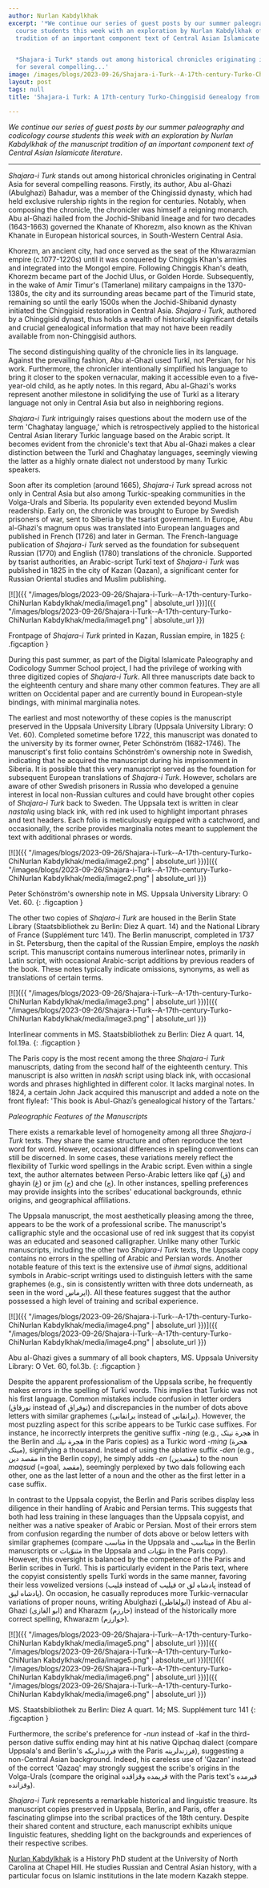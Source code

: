 ```yaml
---
author: Nurlan Kabdylkhak
excerpt: '*We continue our series of guest posts by our summer paleography and codicology
  course students this week with an exploration by Nurlan Kabdylkhak of the manuscript
  tradition of an important component text of Central Asian Islamicate literature.*


  *Shajara-i Turk* stands out among historical chronicles originating in Central Asia
  for several compelling...'
image: /images/blogs/2023-09-26/Shajara-i-Turk--A-17th-century-Turko-ChiNurlan Kabdylkhak/media/image1.png
layout: post
tags: null
title: 'Shajara-i Turk: A 17th-century Turko-Chinggisid Genealogy from Central Asia'

---
```

*We continue our series of guest posts by our summer paleography and codicology course students this week with an exploration by Nurlan Kabdylkhak of the manuscript tradition of an important component text of Central Asian Islamicate literature.*

___________________________

*Shajara-i Turk* stands out among historical chronicles originating in Central Asia for several compelling reasons. Firstly, its author, Abu al-Ghazi (Abulghazi) Bahadur, was a member of the Chingissid dynasty, which had held exclusive rulership rights in the region for centuries. Notably, when composing the chronicle, the chronicler was himself a reigning monarch. Abu al-Ghazi hailed from the Jochid-Shibanid lineage and for two decades (1643-1663) governed the Khanate of Khorezm, also known as the Khivan Khanate in European historical sources, in South-Western Central Asia.

Khorezm, an ancient city, had once served as the seat of the Khwarazmian empire (c.1077-1220s) until it was conquered by Chinggis Khan\'s armies and integrated into the Mongol empire. Following Chinggis Khan\'s death, Khorezm became part of the Jochid Ulus, or Golden Horde. Subsequently, in the wake of Amir Timur\'s (Tamerlane) military campaigns in the 1370-1380s, the city and its surrounding areas became part of the Timurid state, remaining so until the early 1500s when the Jochid-Shibanid dynasty initiated the Chinggisid restoration in Central Asia. *Shajara-i Turk*, authored by a Chinggisid dynast, thus holds a wealth of historically significant details and crucial genealogical information that may not have been readily available from non-Chinggisid authors.

The second distinguishing quality of the chronicle lies in its language. Against the prevailing fashion, Abu al-Ghazi used Turkî, not Persian, for his work. Furthermore, the chronicler intentionally simplified his language to bring it closer to the spoken vernacular, making it accessible even to a five-year-old child, as he aptly notes. In this regard, Abu al-Ghazi\'s works represent another milestone in solidifying the use of Turkî as a literary language not only in Central Asia but also in neighboring regions.

*Shajara-i Turk* intriguingly raises questions about the modern use of the term \'Chaghatay language,\' which is retrospectively applied to the historical Central Asian literary Turkic language based on the Arabic script. It becomes evident from the chronicle\'s text that Abu al-Ghazi makes a clear distinction between the Turkî and Chaghatay languages, seemingly viewing the latter as a highly ornate dialect not understood by many Turkic speakers.

Soon after its completion (around 1665), *Shajara-i Turk* spread across not only in Central Asia but also among Turkic-speaking communities in the Volga-Urals and Siberia. Its popularity even extended beyond Muslim readership. Early on, the chronicle was brought to Europe by Swedish prisoners of war, sent to Siberia by the tsarist government. In Europe, Abu al-Ghazi\'s magnum opus was translated into European languages and published in French (1726) and later in German. The French-language publication of *Shajara-i Turk* served as the foundation for subsequent Russian (1770) and English (1780) translations of the chronicle. Supported by tsarist authorities, an Arabic-script Turkî text of *Shajara-i Turk* was published in 1825 in the city of Kazan (Qazan), a significant center for Russian Oriental studies and Muslim publishing.

[![]({{ "/images/blogs/2023-09-26/Shajara-i-Turk--A-17th-century-Turko-ChiNurlan Kabdylkhak/media/image1.png" | absolute_url }})]({{ "/images/blogs/2023-09-26/Shajara-i-Turk--A-17th-century-Turko-ChiNurlan Kabdylkhak/media/image1.png" | absolute_url }})


Frontpage of *Shajara-i Turk* printed in Kazan, Russian empire, in 1825
{: .figcaption }

During this past summer, as part of the Digital Islamicate Paleography and Codicology Summer School project, I had the privilege of working with three digitized copies of *Shajara-i Turk*. All three manuscripts date back to the eighteenth century and share many other common features. They are all written on Occidental paper and are currently bound in European-style bindings, with minimal marginalia notes.

The earliest and most noteworthy of these copies is the manuscript preserved in the Uppsala University Library (Uppsala University Library: O Vet. 60). Completed sometime before 1722, this manuscript was donated to the university by its former owner, Peter Schönström (1682-1746). The manuscript\'s first folio contains Schönström's ownership note in Swedish, indicating that he acquired the manuscript during his imprisonment in Siberia. It is possible that this very manuscript served as the foundation for subsequent European translations of *Shajara-i Turk*. However, scholars are aware of other Swedish prisoners in Russia who developed a genuine interest in local non-Russian cultures and could have brought other copies of *Shajara-i Turk* back to Sweden. The Uppsala text is written in clear *nastaliq* using black ink, with red ink used to highlight important phrases and text headers. Each folio is meticulously equipped with a catchword, and occasionally, the scribe provides marginalia notes meant to supplement the text with additional phrases or words.

[![]({{ "/images/blogs/2023-09-26/Shajara-i-Turk--A-17th-century-Turko-ChiNurlan Kabdylkhak/media/image2.png" | absolute_url }})]({{ "/images/blogs/2023-09-26/Shajara-i-Turk--A-17th-century-Turko-ChiNurlan Kabdylkhak/media/image2.png" | absolute_url }})


Peter Schönström's ownership note in MS. Uppsala University Library: O Vet. 60.
{: .figcaption }

The other two copies of *Shajara-i Turk* are housed in the Berlin State Library (Staatsbibliothek zu Berlin: Diez A quart. 14) and the National Library of France (Supplément turc 141). The Berlin manuscript, completed in 1737 in St. Petersburg, then the capital of the Russian Empire, employs the *naskh* script. This manuscript contains numerous interlinear notes, primarily in Latin script, with occasional Arabic-script additions by previous readers of the book. These notes typically indicate omissions, synonyms, as well as translations of certain terms.

[![]({{ "/images/blogs/2023-09-26/Shajara-i-Turk--A-17th-century-Turko-ChiNurlan Kabdylkhak/media/image3.png" | absolute_url }})]({{ "/images/blogs/2023-09-26/Shajara-i-Turk--A-17th-century-Turko-ChiNurlan Kabdylkhak/media/image3.png" | absolute_url }})


Interlinear comments in MS. Staatsbibliothek zu Berlin: Diez A quart. 14, fol.19a.
{: .figcaption }

The Paris copy is the most recent among the three *Shajara-i Turk* manuscripts, dating from the second half of the eighteenth century. This manuscript is also written in *naskh* script using black ink, with occasional words and phrases highlighted in different color. It lacks marginal notes. In 1824, a certain John Jack acquired this manuscript and added a note on the front flyleaf: \'This book is Abul-Ghaziʾs genealogical history of the Tartars.'

*Paleographic Features of the Manuscripts*

There exists a remarkable level of homogeneity among all three *Shajara-i Turk* texts. They share the same structure and often reproduce the text word for word. However, occasional differences in spelling conventions can still be discerned. In some cases, these variations merely reflect the flexibility of Turkic word spellings in the Arabic script. Even within a single text, the author alternates between Perso-Arabic letters like qaf (ق) and ghayin (غ) or jim (ج) and che (چ). In other instances, spelling preferences may provide insights into the scribes\' educational backgrounds, ethnic origins, and geographical affiliations.

The Uppsala manuscript, the most aesthetically pleasing among the three, appears to be the work of a professional scribe. The manuscript\'s calligraphic style and the occasional use of red ink suggest that its copyist was an educated and seasoned calligrapher. Unlike many other Turkic manuscripts, including the other two *Shajara-i Turk* texts, the Uppsala copy contains no errors in the spelling of Arabic and Persian words. Another notable feature of this text is the extensive use of *ihmal* signs, additional symbols in Arabic-script writings used to distinguish letters with the same graphemes (e.g., sin is consistently written with three dots underneath, as seen in the word ایرماڛ). All these features suggest that the author possessed a high level of training and scribal experience.

[![]({{ "/images/blogs/2023-09-26/Shajara-i-Turk--A-17th-century-Turko-ChiNurlan Kabdylkhak/media/image4.png" | absolute_url }})]({{ "/images/blogs/2023-09-26/Shajara-i-Turk--A-17th-century-Turko-ChiNurlan Kabdylkhak/media/image4.png" | absolute_url }})


Abu al-Ghazi gives a summary of all book chapters, MS. Uppsala University Library: O Vet. 60, fol.3b.
{: .figcaption }

Despite the apparent professionalism of the Uppsala scribe, he frequently makes errors in the spelling of Turkî words. This implies that Turkic was not his first language. Common mistakes include confusion in letter orders (تورفاق instead of توفراق) and discrepancies in the number of dots above letters with similar graphemes (یراتفانی instead of یراتقانی). However, the most puzzling aspect for this scribe appears to be Turkic case suffixes. For instance, he incorrectly interprets the genitive suffix -*ning* (e.g., هجرة نینک in the Berlin and هجرة نيك in the Paris copies) as a Turkic word -*ming* (هحرة مینک), signifying a thousand. Instead of using the ablative suffix -*den* (e.g., مقصد دین in the Berlin copy), he simply adds -*en* (مقصدین) to the noun *maqsud* (=goal, مقصد), seemingly perplexed by two dals following each other, one as the last letter of a noun and the other as the first letter in a case suffix.

In contrast to the Uppsala copyist, the Berlin and Paris scribes display less diligence in their handling of Arabic and Persian terms. This suggests that both had less training in these languages than the Uppsala copyist, and neither was a native speaker of Arabic or Persian. Most of their errors stem from confusion regarding the number of dots above or below letters with similar graphemes (compare مناسب in the Uppsala and میتاسب in the Berlin manuscripts or مثنوّیات in the Uppsala and نثوّیات in the Paris copy). However, this oversight is balanced by the competence of the Paris and Berlin scribes in Turkî. This is particularly evident in the Paris text, where the copyist consistently spells Turkî words in the same manner, favoring their less vowelized versions (قلیب instead of قیلیب or پادشاه لق instead of پادشاه لیق). On occasion, he casually reproduces more Turkic-vernacular variations of proper nouns, writing Abulghazi (ابولغاظی) instead of Abu al-Ghazi (ابو الغازی) and Kharazm (خارزم) instead of the historically more correct spelling, Khwarazm (خوارزم).

[![]({{ "/images/blogs/2023-09-26/Shajara-i-Turk--A-17th-century-Turko-ChiNurlan Kabdylkhak/media/image5.png" | absolute_url }})]({{ "/images/blogs/2023-09-26/Shajara-i-Turk--A-17th-century-Turko-ChiNurlan Kabdylkhak/media/image5.png" | absolute_url }})[![]({{ "/images/blogs/2023-09-26/Shajara-i-Turk--A-17th-century-Turko-ChiNurlan Kabdylkhak/media/image6.png" | absolute_url }})]({{ "/images/blogs/2023-09-26/Shajara-i-Turk--A-17th-century-Turko-ChiNurlan Kabdylkhak/media/image6.png" | absolute_url }})


MS. Staatsbibliothek zu Berlin: Diez A quart. 14; MS. Supplément turc 141
{: .figcaption }

Furthermore, the scribe\'s preference for -*nun* instead of -kaf in the third-person dative suffix ending may hint at his native Qipchaq dialect (compare Uppsala\'s and Berlin\'s فرزندلريكه with the Paris فرزندلرينه), suggesting a non-Central Asian background. Indeed, his careless use of \'Qazan\' instead of the correct \'Qazaq\' may strongly suggest the scribe\'s origins in the Volga-Urals (compare the original قریمده وقزاقده with the Paris text\'s قيرمده وقزانده).

*Shajara-i Turk* represents a remarkable historical and linguistic treasure. Its manuscript copies preserved in Uppsala, Berlin, and Paris, offer a fascinating glimpse into the scribal practices of the 18th century. Despite their shared content and structure, each manuscript exhibits unique linguistic features, shedding light on the backgrounds and experiences of their respective scribes.

[Nurlan Kabdylkhak](https://history.unc.edu/graduate-student/nurlan-kabdylkhak/) is a History PhD student at the University of North Carolina at Chapel Hill. He studies Russian and Central Asian history, with a particular focus on Islamic institutions in the late modern Kazakh steppe.
